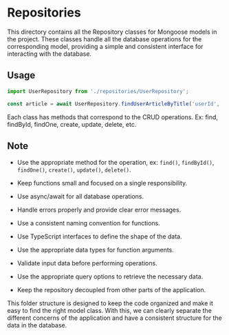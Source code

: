 # Repositories

This directory contains all the Repository classes for Mongoose models in the project. These classes handle all the database operations for the corresponding model, providing a simple and consistent interface for interacting with the database.

## Usage

```typescript
import UserRepository from './repositories/UserRepository';

const article = await UserRepository.findUserArticleByTitle('userId', 'title');
```

Each class has methods that correspond to the CRUD operations. Ex: find, findById, findOne, create, update, delete, etc.

## Note

- Use the appropriate method for the operation, ex: `find()`, `findById()`, `findOne()`, `create()`, `update()`, `delete()`.

- Keep functions small and focused on a single responsibility.

- Use async/await for all database operations.

- Handle errors properly and provide clear error messages.

- Use a consistent naming convention for functions.

- Use TypeScript interfaces to define the shape of the data.

- Use the appropriate data types for function arguments.

- Validate input data before performing operations.

- Use the appropriate query options to retrieve the necessary data.

- Keep the repository decoupled from other parts of the application.

This folder structure is designed to keep the code organized and make it easy to find the right model class. With this, we can clearly separate the different concerns of the application and have a consistent structure for the data in the database.
